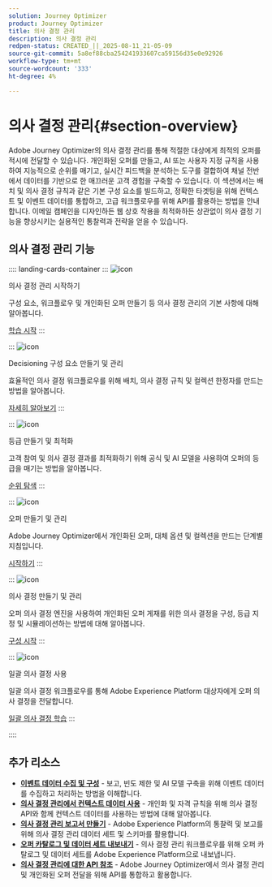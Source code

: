 ```yaml
---
solution: Journey Optimizer
product: Journey Optimizer
title: 의사 결정 관리
description: 의사 결정 관리
redpen-status: CREATED_||_2025-08-11_21-05-09
source-git-commit: 5a8ef88cba254241933607ca59156d35e0e92926
workflow-type: tm+mt
source-wordcount: '333'
ht-degree: 4%

---
```



# 의사 결정 관리{#section-overview}

Adobe Journey Optimizer의 의사 결정 관리를 통해 적절한 대상에게 최적의 오퍼를 적시에 전달할 수 있습니다. 개인화된 오퍼를 만들고, AI 또는 사용자 지정 규칙을 사용하여 지능적으로 순위를 매기고, 실시간 피드백을 분석하는 도구를 결합하여 채널 전반에서 데이터를 기반으로 한 매끄러운 고객 경험을 구축할 수 있습니다. 이 섹션에서는 배치 및 의사 결정 규칙과 같은 기본 구성 요소를 빌드하고, 정확한 타겟팅을 위해 컨텍스트 및 이벤트 데이터를 통합하고, 고급 워크플로우를 위해 API를 활용하는 방법을 안내합니다. 이메일 캠페인을 디자인하든 웹 상호 작용을 최적화하든 상관없이 의사 결정 기능을 향상시키는 실용적인 통찰력과 전략을 얻을 수 있습니다.

## 의사 결정 관리 기능

:::: landing-cards-container
:::
![icon](https://cdn.experienceleague.adobe.com/icons/circle-play.svg)

의사 결정 관리 시작하기

구성 요소, 워크플로우 및 개인화된 오퍼 만들기 등 의사 결정 관리의 기본 사항에 대해 알아봅니다.

[학습 시작](get-started-decision-landing-page.md)
:::

:::
![icon](https://cdn.experienceleague.adobe.com/icons/puzzle-piece.svg)

Decisioning 구성 요소 만들기 및 관리

효율적인 의사 결정 워크플로우를 위해 배치, 의사 결정 규칙 및 컬렉션 한정자를 만드는 방법을 알아봅니다.

[자세히 알아보기](create-components-landing-page.md)
:::

:::
![icon](https://cdn.experienceleague.adobe.com/icons/bullseye.svg)

등급 만들기 및 최적화

고객 참여 및 의사 결정 결과를 최적화하기 위해 공식 및 AI 모델을 사용하여 오퍼의 등급을 매기는 방법을 알아봅니다.

[순위 탐색](rankings-landing-page.md)
:::

:::
![icon](https://cdn.experienceleague.adobe.com/icons/list-check.svg)

오퍼 만들기 및 관리

Adobe Journey Optimizer에서 개인화된 오퍼, 대체 옵션 및 컬렉션을 만드는 단계별 지침입니다.

[시작하기](managing-offers-in-the-offer-library-landing-page.md)
:::

:::
![icon](https://cdn.experienceleague.adobe.com/icons/gear.svg)

의사 결정 만들기 및 관리

오퍼 의사 결정 엔진을 사용하여 개인화된 오퍼 게재를 위한 의사 결정을 구성, 등급 지정 및 시뮬레이션하는 방법에 대해 알아봅니다.

[구성 시작](create-manage-activities-landing-page.md)
:::

:::
![icon](https://cdn.experienceleague.adobe.com/icons/screwdriver-wrench.svg)

일괄 의사 결정 사용

일괄 의사 결정 워크플로우를 통해 Adobe Experience Platform 대상자에게 오퍼 의사 결정을 전달합니다.

[일괄 의사 결정 학습](../using/offers/batch-delivery.md)
:::

::::


## 추가 리소스

- **[이벤트 데이터 수집 및 구성](collect-event-data-landing-page.md)** - 보고, 빈도 제한 및 AI 모델 구축을 위해 이벤트 데이터를 수집하고 처리하는 방법을 이해합니다.
- **[의사 결정 관리에서 컨텍스트 데이터 사용](context-data-landing-page.md)** - 개인화 및 자격 규칙을 위해 의사 결정 API와 함께 컨텍스트 데이터를 사용하는 방법에 대해 알아봅니다.
- **[의사 결정 관리 보고서 만들기](create-reports-landing-page.md)** - Adobe Experience Platform의 통찰력 및 보고를 위해 의사 결정 관리 데이터 세트 및 스키마를 활용합니다.
- **[오퍼 카탈로그 및 데이터 세트 내보내기](export-catalog-landing-page.md)** - 의사 결정 관리 워크플로우를 위해 오퍼 카탈로그 및 데이터 세트를 Adobe Experience Platform으로 내보냅니다.
- **[의사 결정 관리에 대한 API 참조](api-reference-landing-page.md)** - Adobe Journey Optimizer에서 의사 결정 관리 및 개인화된 오퍼 전달을 위해 API를 통합하고 활용합니다.
